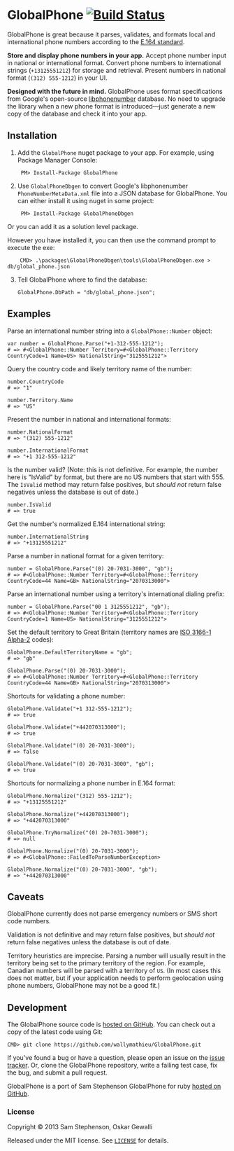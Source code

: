 # GlobalPhone [![Build Status](https://travis-ci.org/wallymathieu/GlobalPhone.png?branch=master)](https://travis-ci.org/wallymathieu/GlobalPhone) 

GlobalPhone is great because it parses, validates, and formats local and international phone numbers according to the [E.164 standard](http://en.wikipedia.org/wiki/E.164).

**Store and display phone numbers in your app.** Accept phone number input in national or international format. Convert phone numbers to international strings (`+13125551212`) for storage and retrieval. Present numbers in national format (`(312) 555-1212`) in your UI.

**Designed with the future in mind.** GlobalPhone uses format specifications from Google's open-source [libphonenumber](http://code.google.com/p/libphonenumber/) database. No need to upgrade the library when a new phone format is introduced—just generate a new copy of the database and check it into your app.

## Installation

1. Add the `GlobalPhone` nuget package to your app. For example, using Package Manager Console:

        PM> Install-Package GlobalPhone

2. Use `GlobalPhoneDbgen` to convert Google's libphonenumber `PhoneNumberMetaData.xml` file into a JSON database for GlobalPhone. You can either install it using nuget in some project:

        PM> Install-Package GlobalPhoneDbgen

Or you can add it as a solution level package.

However you have installed it, you can then use the command prompt to execute the exe: 

        CMD> .\packages\GlobalPhoneDbgen\tools\GlobalPhoneDbgen.exe > db/global_phone.json

3. Tell GlobalPhone where to find the database:

    ```
    GlobalPhone.DbPath = "db/global_phone.json";
    ```

## Examples

Parse an international number string into a `GlobalPhone::Number` object:

```
var number = GlobalPhone.Parse("+1-312-555-1212");
# => #<GlobalPhone::Number Territory=#<GlobalPhone::Territory CountryCode=1 Name=US> NationalString="3125551212">
```

Query the country code and likely territory name of the number:

```
number.CountryCode
# => "1"

number.Territory.Name
# => "US"
```

Present the number in national and international formats:

```
number.NationalFormat
# => "(312) 555-1212"

number.InternationalFormat
# => "+1 312-555-1212"
```

Is the number valid? (Note: this is not definitive. For example, the number here is "IsValid" by format, but there are no US numbers that start with 555. The `IsValid` method may return false positives, but *should not* return false negatives unless the database is out of date.)

```
number.IsValid
# => true
```

Get the number's normalized E.164 international string:

```
number.InternationalString
# => "+13125551212"
```

Parse a number in national format for a given territory:

```
number = GlobalPhone.Parse("(0) 20-7031-3000", "gb");
# => #<GlobalPhone::Number Territory=#<GlobalPhone::Territory CountryCode=44 Name=GB> NationalString="2070313000">
```

Parse an international number using a territory's international dialing prefix:

```
number = GlobalPhone.Parse("00 1 3125551212", "gb");
# => #<GlobalPhone::Number Territory=#<GlobalPhone::Territory CountryCode=1 Name=US> NationalString="3125551212">
```

Set the default territory to Great Britain (territory names are [ISO 3166-1 Alpha-2](http://en.wikipedia.org/wiki/ISO_3166-1_alpha-2) codes):

```
GlobalPhone.DefaultTerritoryName = "gb";
# => "gb"

GlobalPhone.Parse("(0) 20-7031-3000");
# => #<GlobalPhone::Number Territory=#<GlobalPhone::Territory CountryCode=44 Name=GB> NationalString="2070313000">
```

Shortcuts for validating a phone number:

```
GlobalPhone.Validate("+1 312-555-1212");
# => true

GlobalPhone.Validate("+442070313000");
# => true

GlobalPhone.Validate("(0) 20-7031-3000");
# => false

GlobalPhone.Validate("(0) 20-7031-3000", "gb");
# => true
```

Shortcuts for normalizing a phone number in E.164 format:

```
GlobalPhone.Normalize("(312) 555-1212");
# => "+13125551212"

GlobalPhone.Normalize("+442070313000");
# => "+442070313000"

GlobalPhone.TryNormalize("(0) 20-7031-3000");
# => null

GlobalPhone.Normalize("(0) 20-7031-3000");
# => #<GlobalPhone::FailedToParseNumberException>

GlobalPhone.Normalize("(0) 20-7031-3000", "gb");
# => "+442070313000"
```

## Caveats

GlobalPhone currently does not parse emergency numbers or SMS short code numbers.

Validation is not definitive and may return false positives, but *should not* return false negatives unless the database is out of date.

Territory heuristics are imprecise. Parsing a number will usually result in the territory being set to the primary territory of the region. For example, Canadian numbers will be parsed with a territory of `US`. (In most cases this does not matter, but if your application needs to perform geolocation using phone numbers, GlobalPhone may not be a good fit.)

## Development
The GlobalPhone source code is [hosted on GitHub](https://github.com/wallymathieu/GlobalPhone). You can check out a copy of the latest code using Git:

    CMD> git clone https://github.com/wallymathieu/GlobalPhone.git

If you've found a bug or have a question, please open an issue on the [issue tracker](https://github.com/wallymathieu/GlobalPhone/issues). Or, clone the GlobalPhone repository, write a failing test case, fix the bug, and submit a pull request.

GlobalPhone is a port of Sam Stephenson GlobalPhone for ruby [hosted on GitHub](https://github.com/sstephenson/global_phone).

### License

Copyright &copy; 2013 Sam Stephenson, Oskar Gewalli

Released under the MIT license. See [`LICENSE`](LICENSE) for details.
